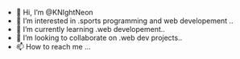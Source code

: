 - 👋 Hi, I’m @KNIghtNeon
- 👀 I’m interested in .sports programming and web developement ..
- 🌱 I’m currently learning .web developement..
- 💞️ I’m looking to collaborate on .web dev projects..
- 📫 How to reach me ...

<!---
KNIghtNeon/KNIghtNeon is a ✨ special ✨ repository because its `README.md` (this file) appears on your GitHub profile.
You can click the Preview link to take a look at your changes.
--->
